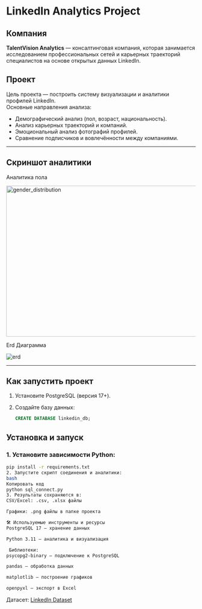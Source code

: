 # LinkedIn Analytics Project

##  Компания
**TalentVision Analytics** — консалтинговая компания, которая занимается исследованием профессиональных сетей и карьерных траекторий специалистов на основе открытых данных LinkedIn.  

##  Проект
Цель проекта — построить систему визуализации и аналитики профилей LinkedIn.  
Основные направления анализа:
- Демографический анализ (пол, возраст, национальность).
- Анализ карьерных траекторий и компаний.
- Эмоциональный анализ фотографий профилей.
- Сравнение подписчиков и вовлечённости между компаниями.

---

## Скриншот аналитики
Аналитика пола

<img width="600" height="400" alt="gender_distribution" src="https://github.com/user-attachments/assets/a773ca88-fd4b-482e-b9a0-a4f7496242e5" />

Erd Диаграмма

![erd](https://github.com/user-attachments/assets/301702c2-413a-4902-9066-72c3eada3988)

---

## Как запустить проект

1. Установите PostgreSQL (версия 17+).  

2. Создайте базу данных:
   ```sql
   CREATE DATABASE linkedin_db;

##  Установка и запуск

### 1. Установите зависимости Python:
```bash
pip install -r requirements.txt
2. Запустите скрипт соединения и аналитики:
bash
Копировать код
python sql_connect.py
3. Результаты сохраняются в:
CSV/Excel: .csv, .xlsx файлы

Графики: .png файлы в папке проекта

🛠 Используемые инструменты и ресурсы
PostgreSQL 17 — хранение данных

Python 3.11 — аналитика и визуализация

 Библиотеки:
psycopg2-binary — подключение к PostgreSQL

pandas — обработка данных

matplotlib — построение графиков

openpyxl — экспорт в Excel
```

Датасет:
[LinkedIn Dataset](https://www.kaggle.com/datasets/killbot/linkedin)


